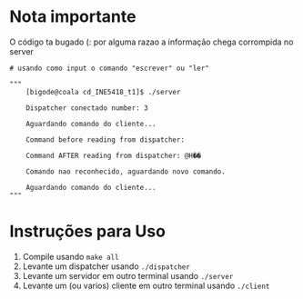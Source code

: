 # Nota importante

O código ta bugado (: por alguma razao a informação chega corrompida no server

```
# usando como input o comando "escrever" ou "ler"

"""
    [bigode@coala cd_INE5418_t1]$ ./server 

    Dispatcher conectado number: 3

    Aguardando comando do cliente...

    Command before reading from dispatcher: 

    Command AFTER reading from dispatcher: @H��

    Comando nao reconhecido, aguardando novo comando.

    Aguardando comando do cliente...
"""
```

# Instruções para Uso

1) Compile usando `make all`
2) Levante um dispatcher usando `./dispatcher`
3) Levante um servidor em outro terminal usando `./server`
4) Levante um (ou varios) cliente em outro terminal usando `./client`
